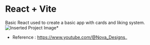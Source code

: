 # React + Vite

Basic React used to create a basic app with cards and liking system.
![Inserted Project Image*]([https://github.com/username/repository/raw/branch/path/to/image.png](https://raw.githubusercontent.com/yatanbase/Pokemon_cards/main/Screenshot%202024-08-31%20031652.png))

- Reference : https://www.youtube.com/@Nova_Designs_

